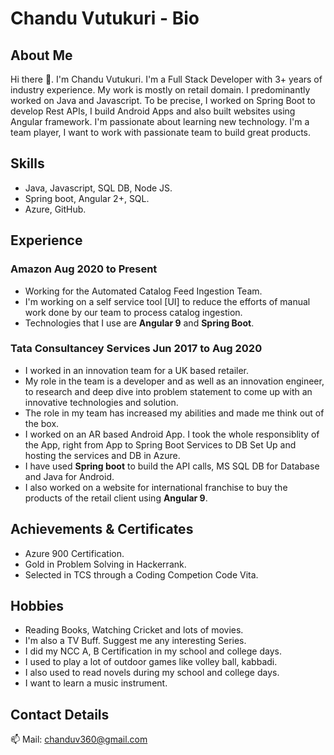 # Chandu Vutukuri - Bio

## About Me

Hi there 👋. I'm Chandu Vutukuri. I'm a Full Stack Developer with 3+ years of industry experience. My work is mostly on retail domain. I predominantly worked on Java and Javascript. To be precise, I worked on Spring Boot to develop Rest APIs, I build Android Apps and also built websites using Angular framework. I'm passionate about learning new technology. I'm a team player, I want to work with passionate team to build great products.

## Skills

* Java, Javascript, SQL DB, Node JS.
* Spring boot, Angular 2+, SQL.
* Azure, GitHub.

## Experience

### Amazon Aug 2020 to Present

* Working for the Automated Catalog Feed Ingestion Team.
* I'm working on a self service tool [UI] to reduce the efforts of manual work done by our team to process catalog ingestion.
* Technologies that I use are **Angular 9** and **Spring Boot**.

### Tata Consultancey Services Jun 2017 to Aug 2020

* I worked in an innovation team for a UK based retailer.
* My role in the team is a developer and as well as an innovation engineer, to research and deep dive into problem statement to come up with an innovative technologies and solution.
* The role in my team has increased my abilities and made me think out of the box.
* I worked on an AR based Android App. I took the whole responsiblity of the App, right from App to Spring Boot Services to DB Set Up and hosting the services and DB in Azure.
* I have used **Spring boot** to build the API calls, MS SQL DB for Database and Java for Android.
* I also worked on a website for international franchise to buy the products of the retail client using **Angular 9**.

## Achievements & Certificates

* Azure 900 Certification.
* Gold in Problem Solving in Hackerrank.
* Selected in TCS through a Coding Competion Code Vita.

## Hobbies

* Reading Books, Watching Cricket and lots of movies.
* I'm also a TV Buff. Suggest me any interesting Series.
* I did my NCC A, B Certification in my school and college days.
* I used to play a lot of outdoor games like volley ball, kabbadi.
* I also used to read novels during my school and college days.
* I want to learn a music instrument.

## Contact Details

📫 Mail: [chanduv360@gmail.com](mailto:chanduv360@gmail.com)
<!--
**chandu-v/chandu-v** is a ✨ _special_ ✨ repository because its `README.md` (this file) appears on your GitHub profile.

Here are some ideas to get you started:

- 🔭 I’m currently working on ...
- 🌱 I’m currently learning ...
- 👯 I’m looking to collaborate on ...
- 🤔 I’m looking for help with ...
- 💬 Ask me about ...
- 📫 How to reach me: ...
- 😄 Pronouns: ...
- ⚡ Fun fact: ...
-->
